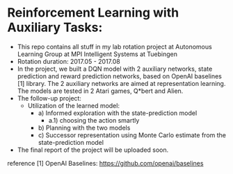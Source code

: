 # Reinforcement Learning with Auxiliary Tasks:
- This repo contains all stuff in my lab rotation project at Autonomous Learning Group at MPI Intelligent Systems at Tuebingen
- Rotation duration: 2017.05 - 2017.08
- In the project, we built a DQN model with 2 auxiliary networks, state prediction and reward prediction networks, based on OpenAI baselines [1] library. The 2 auxiliary networks are aimed at representation learning. The models are tested in 2 Atari games, Q*bert and Alien. 
- The follow-up project:
  - Utilization of the learned model: 
    - a) Informed exploration with the state-prediction model
      - a.1) choosing the action smartly 
    - b) Planning with the two models
    - c) Successor representation using Monte Carlo estimate from the state-prediction model
- The final report of the project will be uploaded soon.

reference
[1] OpenAI Baselines: https://github.com/openai/baselines
